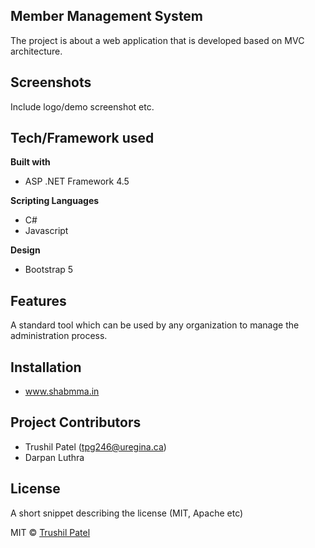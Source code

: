 
## Member Management System
The project is about a web application that is developed based on MVC architecture.





 
## Screenshots
Include logo/demo screenshot etc.

## Tech/Framework used

<b>Built with</b>
- ASP .NET Framework 4.5

<b>Scripting Languages</b>
- C#
- Javascript

<b>Design</b>
- Bootstrap 5

## Features
A standard tool which can be used by any organization to manage the administration process.


## Installation
- www.shabmma.in


## Project Contributors
* Trushil Patel (tpg246@uregina.ca)
* Darpan Luthra


## License
A short snippet describing the license (MIT, Apache etc)

MIT © [Trushil Patel]()
